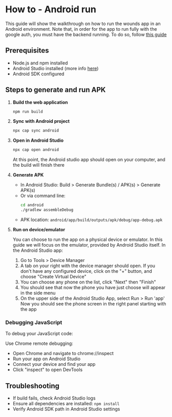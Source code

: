 # How to - Android run

This guide will show the walkthrough on how to run the wounds app in an Android environment.
Note that, in order for the app to run fully with the google auth, you must have the backend running. To do so, follow [this guide](https://github.com/datasci4citizens/server-wounds)

## Prerequisites

- Node.js and npm installed
- Android Studio installed (more info [here](https://developer.android.com/studio))
- Android SDK configured

## Steps to generate and run APK

1. **Build the web application**
   ```bash
   npm run build
   ```

2. **Sync with Android project**
   ```bash
   npx cap sync android
   ```

3. **Open in Android Studio**
   ```bash
   npx cap open android
   ```
   At this point, the Android studio app should open on your computer, and the build will finish there

4. **Generate APK**
   - In Android Studio: Build > Generate Bundle(s) / APK(s) > Generate APK(s)
   - Or via command line:
     ```bash
     cd android
     ./gradlew assembleDebug
     ```
   - APK location: `android/app/build/outputs/apk/debug/app-debug.apk`

5. **Run on device/emulator**

   You can choose to run the app on a physical device or emulator. In this guide we will focus on the emulator, provided by Android Studio itself. 
   In the Android Studio app:
   1. Go to Tools > Device Manager
   2. A tab on your right with the device manager should open. If you don't have any configured device, click on the "+" button, and choose "Create Virtual Device"
   3. You can choose any phone on the list, click "Next" then "Finish"
   4. You should see that now the phone you have just choose will appear in the side menu
   5. On the upper side of the Android Studio App, select Run > Run 'app'
   Now you should see the phone screen in the right panel starting with the app

### Debugging JavaScript

To debug your JavaScript code:

 Use Chrome remote debugging:
   - Open Chrome and navigate to chrome://inspect
   - Run your app on Android Studio
   - Connect your device and find your app
   - Click "inspect" to open DevTools

## Troubleshooting

- If build fails, check Android Studio logs
- Ensure all dependencies are installed: `npm install`
- Verify Android SDK path in Android Studio settings